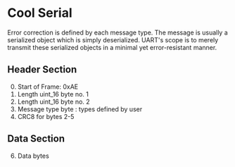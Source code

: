 Cool Serial
===========
Error correction is defined by each message type. The message is usually a serialized object which is simply deserialized.
UART's scope is to merely transmit these serialized objects in a minimal yet error-resistant manner.

Header Section
---------------
0. Start of Frame: 0xAE
1. Length uint_16 byte no. 1
2. Length uint_16 byte no. 2
3. Message type byte : types defined by user
4. CRC8 for bytes 2-5

Data Section
-----------
6. Data bytes 
